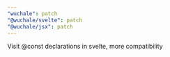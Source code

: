 ```yaml
---
"wuchale": patch
"@wuchale/svelte": patch
"@wuchale/jsx": patch
---
```


Visit @const declarations in svelte, more compatibility
